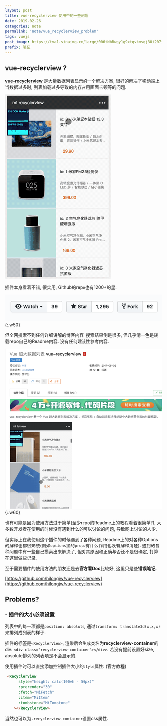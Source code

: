 ```yaml
---
layout: post
title: vue-recyclerview 使用中的一些问题
date: 2019-02-26
categories: note
permalink: 'note/vue_recyclerview_problem'
tags: vuejs
post_image: https://tva1.sinaimg.cn/large/006tNbRwgy1g9xtqvkmsqj30i207idfu.jpg
prefix: 笔记
---
```


## vue-recyclerview ? 

[**vue-recyclerview**](https://github.com/hilongjw/vue-recyclerview) 是大量数据列表显示的一个解决方案, 很好的解决了移动端上当数据过多时, 列表加载过多导致的内存占用画面卡顿等的问题.

![](/assets/images/2019-02-26/2019-02-26-15-20-58.gif)

插件本身看着不错, 很实用, Github的repo也有1200+的星:

![](/assets/images/2019-02-26/2019-02-26-15-25-19.png){:.w50}

但全网搜索不到任何详细讲解的博客内容, 搜索结果倒是很多, 但几乎清一色是转载repo自己的Readme内容. 没有任何建设性参考内容.

![](/assets/images/2019-02-26/2019-02-26-15-29-30.png){:.w60}

也有可能是因为使用方法过于简单(至少repo的Readme上的教程看着很简单?), 大多数开发者在使用的时候没有遇到什么的可以讨论的问题, 导致网上讨论的人少. 

但实际上在我使用这个插件的时候遇到了各种问题, Readme上的对各种Options的解释也都很笼统(例如`options`里的`props`有什么作用也没有解释清楚). 遇到的各种问题中有一些自己摸索出来解决了, 但对其原因和正确与否还不是很确定, 打算在这里做些记录.

至于需要插件的使用方法的朋友还是去**官方看Doc**比较好, 这里只是些**错误笔记**.

[https://github.com/hilongjw/vue-recyclerview](https://github.com/hilongjw/vue-recyclerview) 

## Problems?

### - 插件的大小必须设置

列表中的每一项都是`position: absolute`, 通过`transform: translate3d(x,x,x)` 来排列成列表的样子. 

插件的标签是`<RecyclerView>`, 渲染后会生成类名为**recyclerview-container**的div: `<div class="recyclerview-container"></div>`. 若没有提前设置好size, absolute排列的列表项是不会显示的. 

使用插件时可以直接添加控制插件大小的`style`属性: (官方教程)
```html
 <RecyclerView
      style="height: calc(100vh - 50px)"
      :prerender="30"
      :fetch="MiFetch" 
      :item="MiItem" 
      :tombstone="MiTomstone"
    ></RecyclerView>
```
当然也可以为`.recyclerview-container`设置css属性.
```css

```
